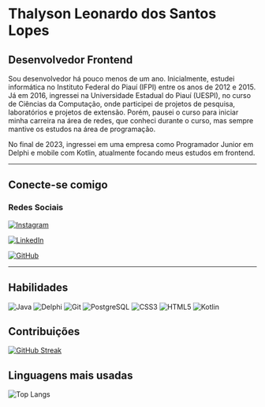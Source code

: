 # Thalyson Leonardo dos Santos Lopes

## Desenvolvedor Frontend

Sou desenvolvedor há pouco menos de um ano. Inicialmente, estudei informática no Instituto Federal do Piauí (IFPI) entre os anos de 2012 e 2015. Já em 2016, ingressei na Universidade Estadual do Piauí (UESPI), no curso de Ciências da Computação, onde participei de projetos de pesquisa, laboratórios e projetos de extensão. Porém, pausei o curso para iniciar minha carreira na área de redes, que conheci durante o curso, mas sempre mantive os estudos na área de programação.

No final de 2023, ingressei em uma empresa como Programador Junior em Delphi e mobile com Kotlin, atualmente focando meus estudos em frontend.

---

## Conecte-se comigo

### Redes Sociais

[![Instagram](https://img.shields.io/badge/Instagram-black?logo=instagram&logoColor=white&style=for-the-badge)](https://www.instagram.com/thalysonleonardo/)

[![LinkedIn](https://img.shields.io/badge/LinkedIn-black?logo=linkedin&logoColor=white&style=for-the-badge)](https://www.linkedin.com/in/thalyson-leonardo-ti/)

[![GitHub](https://img.shields.io/badge/GitHub-black?logo=github&logoColor=white&style=for-the-badge)](https://github.com/ThalysonLeonardo)

---

## Habilidades

![Java](https://img.shields.io/badge/java-%23ED8B00.svg?style=for-the-badge&logo=openjdk&logoColor=white)
![Delphi](https://img.shields.io/badge/Delphi-CC342D?style=for-the-badge&logo=delphi&logoColor=white)
![Git](https://img.shields.io/badge/GIT-E44C30?style=for-the-badge&logo=git&logoColor=white)
![PostgreSQL](https://img.shields.io/badge/PostgreSQL-000?style=for-the-badge&logo=postgresql)
![CSS3](https://img.shields.io/badge/CSS3-1572B6?style=for-the-badge&logo=css3&logoColor=white)
![HTML5](https://img.shields.io/badge/HTML5-E34F26?style=for-the-badge&logo=html5&logoColor=white)
![Kotlin](https://img.shields.io/badge/Kotlin-0095D5?&style=for-the-badge&logo=kotlin&logoColor=white)

## Contribuições
[![GitHub Streak](https://streak-stats.demolab.com/?user=thalysonleonardo&theme=dark&background=000&border=FFF&dates=FFF)](https://git.io/streak-stats)

## Linguagens mais usadas
![Top Langs](https://github-readme-stats-git-masterrstaa-rickstaa.vercel.app/api/top-langs/?username=thalysonleonardo&bg_color=000&border_color=fff&title_color=fff&text_color=FFF)
